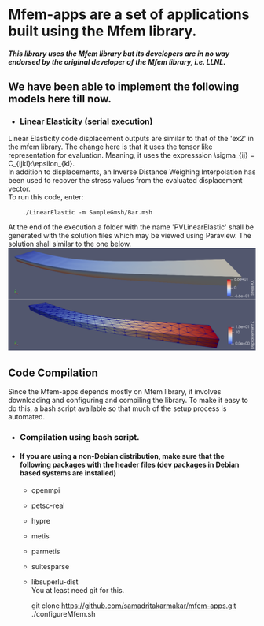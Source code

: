 # Mfem-apps are a set of applications built using the Mfem library.  
##### This library uses the Mfem library but its developers are in no way endorsed by the original developer of the Mfem library, i.e. LLNL. 

## We have been able to implement the following models here till now.  
* ### Linear Elasticity (serial execution)  
Linear Elasticity code displacement outputs are similar to that of the 'ex2' in the mfem library. The change here is that it uses the tensor like representation for evaluation. Meaning, it uses the expresssion \sigma_{ij} = C_{ijkl}:\epsilon_{kl}.  
In addition to displacements, an Inverse Distance Weighing Interpolation has been used to recover the stress values from the evaluated displacement vector.  
To run this code, enter:  

        ./LinearElastic -m SampleGmsh/Bar.msh  

At the end of the execution a folder with the name 'PVLinearElastic' shall be generated with the solution files which may be viewed using Paraview. The solution shall similar to the one below.  
![Picture of results of Linear Elastic app](pics/LinearElasticity/LinearElasticity.png)  

## Code Compilation  
Since the Mfem-apps depends mostly on Mfem library, it involves downloading and configuring and compiling the library. To make it easy to do this, a bash script available so that much of the setup process is automated.  
* ### Compilation using bash script.  
* #### If you are using a non-Debian distribution, make sure that the following packages with the header files (dev packages in Debian based systems are installed)  
    *  openmpi  
    *  petsc-real  
    *  hypre  
    *  metis  
    *  parmetis  
    *  suitesparse  
    *  libsuperlu-dist  
You at least need git for this.  

        git clone https://github.com/samadritakarmakar/mfem-apps.git  
        ./configureMfem.sh  



